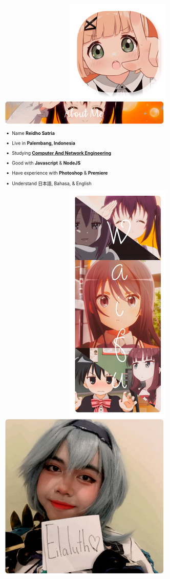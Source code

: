 <div>
<img src="./img/Profile.png" width="300" align="right" />
<br/>
<img src="./img/AboutMe.png" width="500" />

- Name **Reidho Satria**

- Live in **Palembang, Indonesia**

- Studying [**Computer And Network Engineering**](https://smkn4palembang.sch.id/)

- Good with **Javascript** & **NodeJS**

- Have experience with **Photoshop** & **Premiere**

- Understand 日本語, Bahasa, & English
<img src="./img/Waifu.png" width="300" align="right" />
<br/>
<img src="./img/FS.png" width="500" />
<!--
<img src="./img/Repo.png" width="500" />
<img src="https://metrics.lecoq.io/Eilaluth?template=classic&base.header=0&base.activity=0&base.community=0&base.repositories=0&base.metadata=0&repositories=1&repositories=100&repositories.batch=100&repositories.forks=false&repositories.affiliations=owner&repositories.featured=Eilaluth%2FAyano%2CEilaluth%2FKyoko%2CEilaluth%2FKanna%2CEilaluth%2FHotaru%2CEilaluth%2FMocha&config.timezone=Asia%2FJakart"  />
-->
</div>
